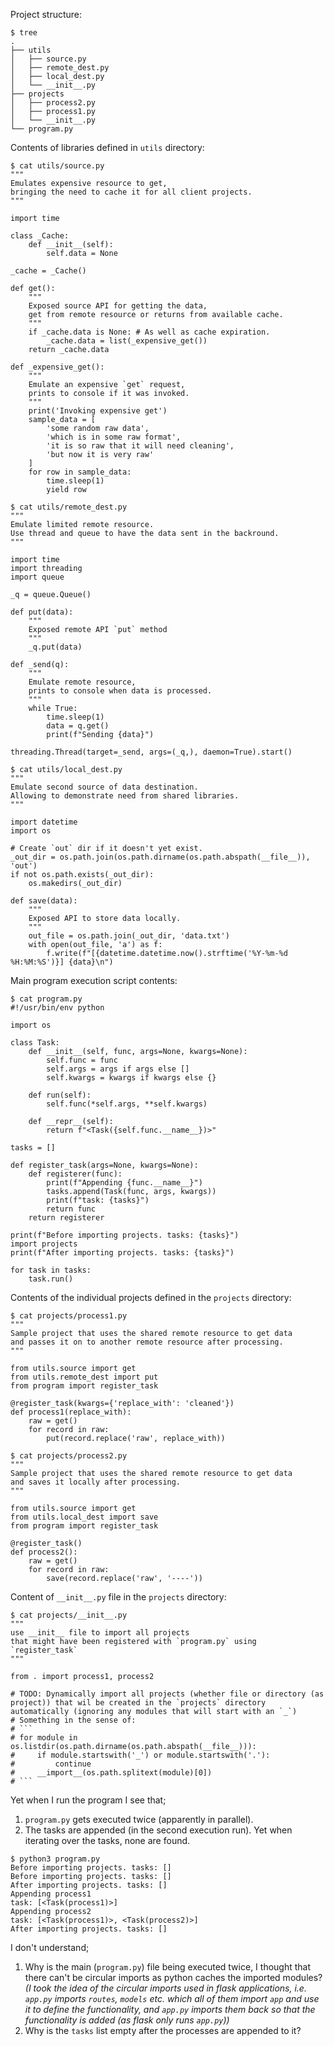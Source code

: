 Project structure:
```
$ tree
.
├── utils
│   ├── source.py
│   ├── remote_dest.py
│   ├── local_dest.py
│   └── __init__.py
├── projects
│   ├── process2.py
│   ├── process1.py
│   └── __init__.py
└── program.py

```
Contents of libraries defined in `utils` directory:
```
$ cat utils/source.py
"""
Emulates expensive resource to get,
bringing the need to cache it for all client projects.
"""

import time

class _Cache:
    def __init__(self):
        self.data = None

_cache = _Cache()

def get():
    """
    Exposed source API for getting the data,
    get from remote resource or returns from available cache.
    """
    if _cache.data is None: # As well as cache expiration.
        _cache.data = list(_expensive_get())
    return _cache.data

def _expensive_get():
    """
    Emulate an expensive `get` request,
    prints to console if it was invoked.
    """
    print('Invoking expensive get')
    sample_data = [
        'some random raw data',
        'which is in some raw format',
        'it is so raw that it will need cleaning',
        'but now it is very raw'
    ]
    for row in sample_data:
        time.sleep(1)
        yield row

$ cat utils/remote_dest.py
"""
Emulate limited remote resource.
Use thread and queue to have the data sent in the backround.
"""

import time
import threading
import queue

_q = queue.Queue()

def put(data):
    """
    Exposed remote API `put` method
    """
    _q.put(data)

def _send(q):
    """
    Emulate remote resource,
    prints to console when data is processed.
    """
    while True:
        time.sleep(1)
        data = q.get()
        print(f"Sending {data}")

threading.Thread(target=_send, args=(_q,), daemon=True).start()

$ cat utils/local_dest.py
"""
Emulate second source of data destination.
Allowing to demonstrate need from shared libraries.
"""

import datetime
import os

# Create `out` dir if it doesn't yet exist.
_out_dir = os.path.join(os.path.dirname(os.path.abspath(__file__)), 'out')
if not os.path.exists(_out_dir):
    os.makedirs(_out_dir)

def save(data):
    """
    Exposed API to store data locally.
    """
    out_file = os.path.join(_out_dir, 'data.txt')
    with open(out_file, 'a') as f:
        f.write(f"[{datetime.datetime.now().strftime('%Y-%m-%d %H:%M:%S')}] {data}\n")

```
Main program execution script contents:
```
$ cat program.py
#!/usr/bin/env python

import os

class Task:
    def __init__(self, func, args=None, kwargs=None):
        self.func = func
        self.args = args if args else []
        self.kwargs = kwargs if kwargs else {}

    def run(self):
        self.func(*self.args, **self.kwargs)

    def __repr__(self):
        return f"<Task({self.func.__name__})>"

tasks = []

def register_task(args=None, kwargs=None):
    def registerer(func):
        print(f"Appending {func.__name__}")
        tasks.append(Task(func, args, kwargs))
        print(f"task: {tasks}")
        return func
    return registerer

print(f"Before importing projects. tasks: {tasks}")
import projects
print(f"After importing projects. tasks: {tasks}")

for task in tasks:
    task.run()

```
Contents of the individual projects defined in the `projects` directory:
```
$ cat projects/process1.py
"""
Sample project that uses the shared remote resource to get data
and passes it on to another remote resource after processing.
"""

from utils.source import get
from utils.remote_dest import put
from program import register_task

@register_task(kwargs={'replace_with': 'cleaned'})
def process1(replace_with):
    raw = get()
    for record in raw:
        put(record.replace('raw', replace_with))

$ cat projects/process2.py
"""
Sample project that uses the shared remote resource to get data
and saves it locally after processing.
"""

from utils.source import get
from utils.local_dest import save
from program import register_task

@register_task()
def process2():
    raw = get()
    for record in raw:
        save(record.replace('raw', '----'))

```
Content of `__init__.py` file in the `projects` directory:
```
$ cat projects/__init__.py
"""
use __init__ file to import all projects
that might have been registered with `program.py` using `register_task`
"""

from . import process1, process2

# TODO: Dynamically import all projects (whether file or directory (as project)) that wil be created in the `projects` directory automatically (ignoring any modules that will start with an `_`)
# Something in the sense of:
# ```
# for module in os.listdir(os.path.dirname(os.path.abspath(__file__))):
#     if module.startswith('_') or module.startswith('.'):
#         continue
#     __import__(os.path.splitext(module)[0])
# ```

```
Yet when I run the program I see that;
1. `program.py` gets executed twice (apparently in parallel).
2. The tasks are appended (in the second execution run).
Yet when iterating over the tasks, none are found.
```
$ python3 program.py
Before importing projects. tasks: []
Before importing projects. tasks: []
After importing projects. tasks: []
Appending process1
task: [<Task(process1)>]
Appending process2
task: [<Task(process1)>, <Task(process2)>]
After importing projects. tasks: []

```

I don't understand;
1. Why is the main (`program.py`) file being executed twice, I thought that there can't be circular imports as python caches the imported modules?<br>
_(I took the idea of the circular imports used in flask applications, i.e. `app.py` imports `routes`, `models` etc. which all of them import `app` and use it to define the functionality, and `app.py` imports them back so that the functionality is added (as flask only runs `app.py`))_
2. Why is the `tasks` list empty after the processes are appended to it?
